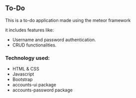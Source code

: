 ## To-Do

This is a to-do application made using the meteor framework

it includes features like:
* Username and password authentication.
* CRUD functionalities.

### Technology used:
* HTML & CSS
* Javascript
* Bootstrap
* accounts-ui package
* accounts-password package
